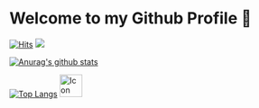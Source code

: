 # Welcome to my Github Profile 👋
[![Hits](https://hits.seeyoufarm.com/api/count/incr/badge.svg?url=https%3A%2F%2Fgithub.com%2Fbbodela&count_bg=%237AD139&title_bg=%23555555&icon=&icon_color=%23E7E7E7&title=Views&edge_flat=false)](https://hits.seeyoufarm.com) <a href="https://github.com/bbodela"><img src ="https://img.shields.io/badge/github-bbodela-lightgrey?style=round-square&logo=appveyor"></a>

[![Anurag's github stats](https://github-readme-stats.vercel.app/api?username=bbodela&count_private=true&show_icons=true&theme=flag-india&hide=stars,issues)](https://github.com/bbodela)
<!--graywhite, buefy-->

[![Top Langs](https://github-readme-stats.vercel.app/api/top-langs/?username=bbodela&layout=compact&theme=flag-india)](https://github.com/bbodela)
<a href="https://velog.io/@bbodela" title="Visit bbodela's blog"><img src="https://www.freeiconspng.com/uploads/blogger-logo-icon-png-22.png" width="40" alt="Icon Blogger Logo Png" /></a>
